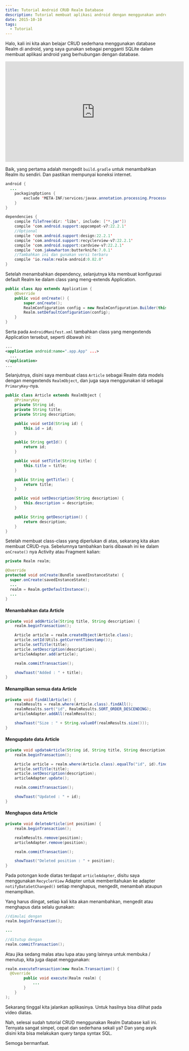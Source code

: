 ```yaml
---
title: Tutorial Android CRUD Realm Database
description: Tutorial membuat aplikasi android dengan menggunakan android design support library.
date: 2015-10-10
tags:
  - Tutorial
---
```


Halo, kali ini kita akan belajar CRUD sederhana menggunakan database Realm di android, yang saya gunakan sebagai pengganti SQLite dalam membuat aplikasi android yang berhubungan dengan database.

<div class="video">
	<iframe width="560" height="315" src="https://www.youtube.com/embed/cxeF7opnqCc" frameborder="0" allow="accelerometer; autoplay; encrypted-media; gyroscope; picture-in-picture" allowfullscreen=""></iframe>
</div>

Baik, yang pertama adalah mengedit <code>build.gradle</code> untuk menambahkan Realm itu sendiri. Dan pastikan mempunyai koneksi internet.

```java
android {
  ...
	packagingOptions {
		exclude 'META-INF/services/javax.annotation.processing.Processor'
	}
}

dependencies {
	compile fileTree(dir: 'libs', include: ['*.jar'])
	compile 'com.android.support:appcompat-v7:22.2.1'
	//Optional
	compile 'com.android.support:design:22.2.1'
	compile 'com.android.support:recyclerview-v7:22.2.1'
	compile 'com.android.support:cardview-v7:22.2.1'
	compile 'com.jakewharton:butterknife:7.0.1'
	//Tambahkan ini dan gunakan versi terbaru
	compile 'io.realm:realm-android:0.82.0'
}
```

Setelah menambahkan dependency, selanjutnya kita membuat konfigurasi default Realm ke dalam class yang meng-extends Application.

```java
public class App extends Application {
	@Override
	public void onCreate() {
		super.onCreate();
		RealmConfiguration config = new RealmConfiguration.Builder(this).build();
		Realm.setDefaultConfiguration(config);
	}
}
```

Serta pada <code>AndroidManifest.xml</code> tambahkan class yang mengextends Application tersebut, seperti dibawah ini:

```xml
...
<application android:name=".app.App" ...>
  ...
</application>
...
```

Selanjutnya, disini saya membuat class <code>Article</code> sebagai Realm data models dengan mengextends <code>RealmObject</code>, dan juga saya menggunakan id sebagai <code>PrimaryKey</code>-nya.

```java
public class Article extends RealmObject {
	@PrimaryKey
	private String id;
	private String title;
	private String description;

	public void setId(String id) {
		this.id = id;
	}

	public String getId() {
		return id;
	}

	public void setTitle(String title) {
		this.title = title;
	}

	public String getTitle() {
		return title;
	}

	public void setDescription(String description) {
		this.description = description;
	}

	public String getDescription() {
		return description;
	}
}
```

Setelah membuat class-class yang diperlukan di atas, sekarang kita akan membuat CRUD-nya. Sebelumnya tambahkan baris dibawah ini ke dalam <code>onCreate()</code> nya Activity atau Fragment kalian:


```java
private Realm realm;

@Override
protected void onCreate(Bundle savedInstanceState) {
  super.onCreate(savedInstanceState);
  ...
  realm = Realm.getDefaultInstance();
  ...
}
```

#### Menambahkan data Article

```java
private void addArticle(String title, String description) {
	realm.beginTransaction();

	Article article = realm.createObject(Article.class);
	article.setId(Utils.getCurrentTimestamp());
	article.setTitle(title);
	article.setDescription(description);
	articleAdapter.add(article);

	realm.commitTransaction();

	showToast("Added : " + title);
}
```

#### Menampilkan semua data Article

```java
private void findAllArticle() {
	realmResults = realm.where(Article.class).findAll();
	realmResults.sort("id", RealmResults.SORT_ORDER_DESCENDING);
	articleAdapter.addAll(realmResults);

	showToast("Size : " + String.valueOf(realmResults.size()));
}
```

#### Mengupdate data Article

```java
private void updateArticle(String id, String title, String description) {
	realm.beginTransaction();

	Article article = realm.where(Article.class).equalTo("id", id).findFirst();
	article.setTitle(title);
	article.setDescription(description);
	articleAdapter.update();

	realm.commitTransaction();

	showToast("Updated : " + id);
}
```

#### Menghapus data Article

```java
private void deleteArticle(int position) {
	realm.beginTransaction();

	realmResults.remove(position);
	articleAdapter.remove(position);

	realm.commitTransaction();

	showToast("Deleted position : " + position);
}
```

Pada potongan kode diatas terdapat <code>articleAdapter</code>, disitu saya menggunakan <code>RecyclerView</code> Adapter untuk memberitahukan ke adapter <code>notifyDataSetChanged()</code> setiap menghapus, mengedit, menambah ataupun menampilkan.

Yang harus diingat, setiap kali kita akan menambahkan, mengedit atau menghapus data selalu gunakan:

```java
//dimulai dengan
realm.beginTransaction();

...

//ditutup dengan
realm.commitTransaction();
```

Atau jika sedang malas atau lupa atau yang lainnya untuk membuka / menutup, kita juga dapat menggunakan:

```java
realm.executeTransaction(new Realm.Transaction() {
  @Override
		public void execute(Realm realm) {
			...
		}
	}
);
```

Sekarang tinggal kita jalankan aplikasinya. Untuk hasilnya bisa dilihat pada video diatas.

Nah, selesai sudah tutorial CRUD menggunakan Realm Database kali ini. Ternyata sangat simpel, cepat dan sederhana sekali ya? Dan yang asyik disini kita bisa melakukan query tanpa syntax SQL.

Semoga bermanfaat.
